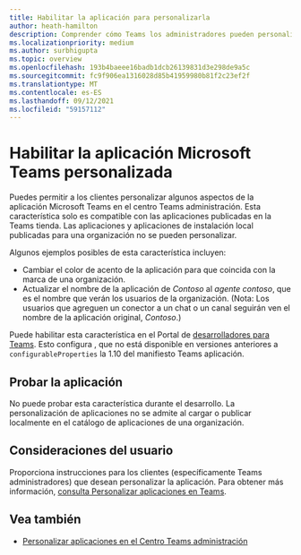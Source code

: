 ```yaml
---
title: Habilitar la aplicación para personalizarla
author: heath-hamilton
description: Comprender cómo Teams los administradores pueden personalizar la aplicación para su organización.
ms.localizationpriority: medium
ms.author: surbhigupta
ms.topic: overview
ms.openlocfilehash: 193b4baeee16badb1dcb26139831d3e298de9a5c
ms.sourcegitcommit: fc9f906ea1316028d85b41959980b81f2c23ef2f
ms.translationtype: MT
ms.contentlocale: es-ES
ms.lasthandoff: 09/12/2021
ms.locfileid: "59157112"
---
```

# <a name="enable-your-microsoft-teams-app-to-be-customized"></a>Habilitar la aplicación Microsoft Teams personalizada

Puedes permitir a los clientes personalizar algunos aspectos de la aplicación Microsoft Teams en el centro Teams administración. Esta característica solo es compatible con las aplicaciones publicadas en la Teams tienda. Las aplicaciones y aplicaciones de instalación local publicadas para una organización no se pueden personalizar.

Algunos ejemplos posibles de esta característica incluyen:

* Cambiar el color de acento de la aplicación para que coincida con la marca de una organización.
* Actualizar el nombre de la aplicación de *Contoso* al *agente contoso*, que es el nombre que verán los usuarios de la organización. (Nota: Los usuarios que agreguen un conector a un chat o un canal seguirán ven el nombre de la aplicación original, *Contoso*.)

Puede habilitar esta característica en el Portal de [desarrolladores para Teams](https://dev.teams.microsoft.com/home). Esto configura , que no está disponible en versiones anteriores a `configurableProperties` la 1.10 del manifiesto Teams aplicación.

## <a name="test-your-app"></a>Probar la aplicación

No puede probar esta característica durante el desarrollo. La personalización de aplicaciones no se admite al cargar o publicar localmente en el catálogo de aplicaciones de una organización.

## <a name="user-considerations"></a>Consideraciones del usuario

Proporciona instrucciones para los clientes (específicamente Teams administradores) que desean personalizar la aplicación. Para obtener más información, [consulta Personalizar aplicaciones en Teams](/MicrosoftTeams/customize-apps).

## <a name="see-also"></a>Vea también

* [Personalizar aplicaciones en el Centro Teams administración](/MicrosoftTeams/customize-apps)
